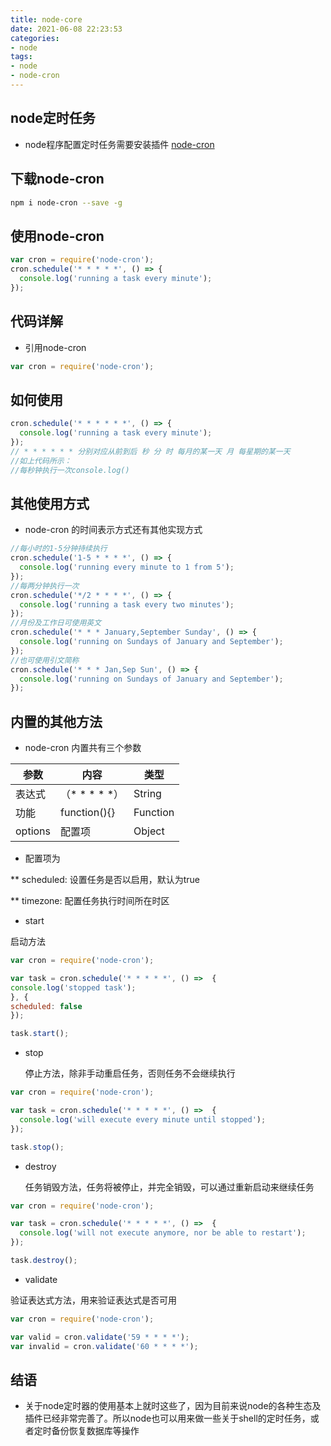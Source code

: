 ```yaml
---
title: node-core
date: 2021-06-08 22:23:53
categories:
- node
tags:
- node 
- node-cron
---
```


## node定时任务

* node程序配置定时任务需要安装插件 [node-cron](https://www.npmjs.com/package/node-cron)

## 下载node-cron

``` bash
npm i node-cron --save -g
```

## 使用node-cron

``` javaScript
var cron = require('node-cron');
cron.schedule('* * * * *', () => {
  console.log('running a task every minute');
});
```

## 代码详解

* 引用node-cron

``` JavaScript
var cron = require('node-cron');
```

## 如何使用

``` javaScript
cron.schedule('* * * * * *', () => {
  console.log('running a task every minute');
});
// * * * * * * 分别对应从前到后 秒 分 时 每月的某一天 月 每星期的某一天
//如上代码所示：
//每秒钟执行一次console.log()
```

## 其他使用方式

* node-cron 的时间表示方式还有其他实现方式

``` javaScript
//每小时的1-5分钟持续执行
cron.schedule('1-5 * * * *', () => {
  console.log('running every minute to 1 from 5');
});
//每两分钟执行一次
cron.schedule('*/2 * * * *', () => {
  console.log('running a task every two minutes');
});
//月份及工作日可使用英文
cron.schedule('* * * January,September Sunday', () => {
  console.log('running on Sundays of January and September');
});
//也可使用引文简称
cron.schedule('* * * Jan,Sep Sun', () => {
  console.log('running on Sundays of January and September');
});
```

## 内置的其他方法

* node-cron 内置共有三个参数

|  参数   | 内容         | 类型    |
|------- | -------------|-------- |
| 表达式  |（* * * * *）  | String  |
| 功能    | function(){} | Function|
| options| 配置项        | Object  |

* 配置项为

** scheduled: 设置任务是否以启用，默认为true

** timezone: 配置任务执行时间所在时区

* start
  
启动方法

``` javaScript
var cron = require('node-cron');

var task = cron.schedule('* * * * *', () =>  {
console.log('stopped task');
}, {
scheduled: false
});

task.start();
```

* stop
  
  停止方法，除非手动重启任务，否则任务不会继续执行

``` javaScript
var cron = require('node-cron');

var task = cron.schedule('* * * * *', () =>  {
  console.log('will execute every minute until stopped');
});

task.stop();
```

* destroy

  任务销毁方法，任务将被停止，并完全销毁，可以通过重新启动来继续任务

``` javaScript
var cron = require('node-cron');

var task = cron.schedule('* * * * *', () =>  {
  console.log('will not execute anymore, nor be able to restart');
});

task.destroy();
```

* validate

 验证表达式方法，用来验证表达式是否可用

``` javascript
var cron = require('node-cron');

var valid = cron.validate('59 * * * *');
var invalid = cron.validate('60 * * * *');
```

## 结语

* 关于node定时器的使用基本上就时这些了，因为目前来说node的各种生态及插件已经非常完善了。所以node也可以用来做一些关于shell的定时任务，或者定时备份恢复数据库等操作
